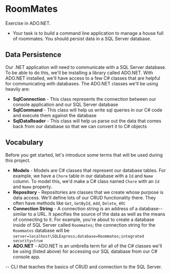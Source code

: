 # RoomMates

Exercise in ADO.NET. 

- Your task is to build a command line application to manage a house full of roommates. You should persist data in a SQL Server database.

## Data Persistence

Our .NET application will need to communicate with a SQL Server database. To be able to do this, we'll be installing a library called ADO.NET. With ADO.NET installed, we'll have access to a few C# classes that are helpful for communicating with databases. The ADO.NET classes we'll be using heavily are:

- **SqlConnection** - This class represents the connection between our console application and our SQL Server database
- **SqlCommand** - This class will help us write sql queries in our C# code and execute them against the database
- **SqlDataReader** - This class will help us parse out the data that comes back from our database so that we can convert it to C# objects

## Vocabulary

Before you get started, let's introduce some terms that will be used during this project.

- **Models** - Models are C# classes that represent our database tables. For example, we have a `Chore` table in our database with a `Id` and `Name` column. To model this, we'd make a C# class named `Chore` with an `Id` and `Name` property.
- **Repository** - Repositories are classes that we create whose purpose is data access. We'll define lots of our CRUD functionality there. They often have methods like `Get`, `GetById`, `Add`, `Delete`, etc
- **Connection String** - A connection string is an address of a database--similar to a URL. It specifies the source of the data as well as the means of connecting to it. For example, you're about to create a database inside of SQL Server called `Roommates`; the connection string for the `Roommates` database will be `server=localhost\SQLExpress;database=Roommates;integrated security=true`
- **ADO.NET** - ADO.NET is an umbrella term for all of the C# classes we'll be using (listed above) for accessing our SQL database from our C# console app. 

-- CLI that teaches the basics of CRUD and connection to the SQL Server.  
